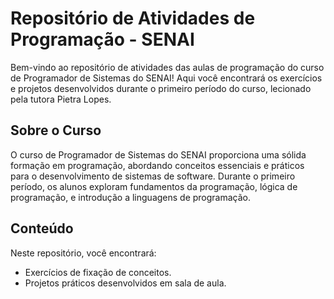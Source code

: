 # Repositório de Atividades de Programação - SENAI

Bem-vindo ao repositório de atividades das aulas de programação do curso de Programador de Sistemas do SENAI! Aqui você encontrará os exercícios e projetos desenvolvidos durante o primeiro período do curso, lecionado pela tutora Pietra Lopes.

## Sobre o Curso

O curso de Programador de Sistemas do SENAI proporciona uma sólida formação em programação, abordando conceitos essenciais e práticos para o desenvolvimento de sistemas de software. Durante o primeiro período, os alunos exploram fundamentos da programação, lógica de programação, e introdução a linguagens de programação.

## Conteúdo

Neste repositório, você encontrará:

- Exercícios de fixação de conceitos.
- Projetos práticos desenvolvidos em sala de aula.

